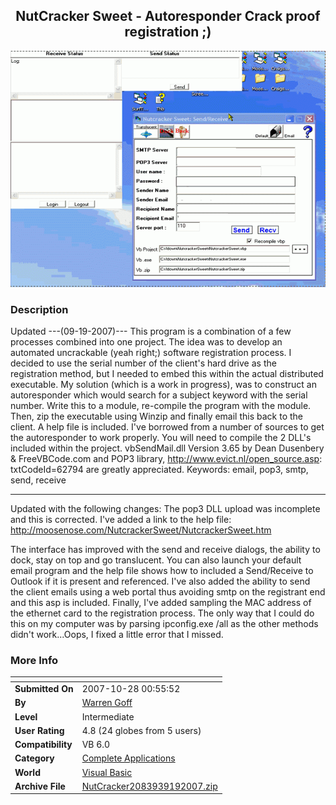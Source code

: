 ﻿<div align="center">

## NutCracker Sweet \- Autoresponder Crack proof registration ;\)

<img src="PIC20071028050541897.gif">
</div>

### Description

Updated ---(09-19-2007)--- This program is a combination of a few processes combined into one project. The idea was to develop an automated uncrackable (yeah right;) software registration process. I decided to use the serial number of the client's hard drive as the registration method, but I needed to embed this within the actual distributed executable. My solution (which is a work in progress), was to construct an autoresponder which would search for a subject keyword with the serial number. Write this to a module, re-compile the program with the module. Then, zip the executable using Winzip and finally email this back to the client. A help file is included. I've borrowed from a number of sources to get the autoresponder to work properly. You will need to compile the 2 DLL's included within the project. vbSendMail.dll Version 3.65 by Dean Dusenbery &amp; FreeVBCode.com and POP3 library, http://www.evict.nl/open_source.asp: txtCodeId=62794 are greatly appreciated. Keywords: email, pop3, smtp, send, receive 

----

Updated with the following changes: The pop3 DLL upload was incomplete and this is corrected. I've added a link to the help file: http://moosenose.com/NutcrackerSweet/NutcrackerSweet.htm

The interface has improved with the send and receive dialogs, the ability to dock, stay on top and go translucent. You can also launch your default email program and the help file shows how to included a Send/Receive to Outlook if it is present and referenced. I've also added the ability to send the client emails using a web portal thus avoiding smtp on the registrant end and this asp is included. Finally, I've added sampling the MAC address of the ethernet card to the registration process. The only way that I could do this on my computer was by parsing ipconfig.exe /all as the other methods didn't work...Oops, I fixed a little error that I missed.
 
### More Info
 


<span>             |<span>
---                |---
**Submitted On**   |2007-10-28 00:55:52
**By**             |[Warren Goff](https://github.com/Planet-Source-Code/PSCIndex/blob/master/ByAuthor/warren-goff.md)
**Level**          |Intermediate
**User Rating**    |4.8 (24 globes from 5 users)
**Compatibility**  |VB 6\.0
**Category**       |[Complete Applications](https://github.com/Planet-Source-Code/PSCIndex/blob/master/ByCategory/complete-applications__1-27.md)
**World**          |[Visual Basic](https://github.com/Planet-Source-Code/PSCIndex/blob/master/ByWorld/visual-basic.md)
**Archive File**   |[NutCracker2083939192007\.zip](https://github.com/Planet-Source-Code/warren-goff-nutcracker-sweet-autoresponder-crack-proof-registration__1-69340/archive/master.zip)








